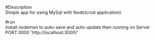 #Description <br>
Simple app for using MySql with Node(crud application). <br>

#run <br>
install nodemon to auto-save and auto-update then running on Server PORT:3000 'http://localhost:3000/'